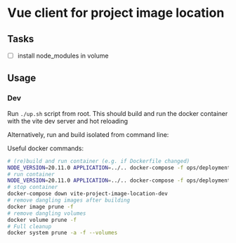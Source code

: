 # Vue client for project image location

## Tasks

- [ ] install node_modules in volume

## Usage

### Dev

Run `./up.sh` script from root. This should build and run the docker container with the vite dev server and hot reloading

Alternatively, run and build isolated from command line:

Useful docker commands:

```bash
# (re)build and run container (e.g. if Dockerfile changed)
NODE_VERSION=20.11.0 APPLICATION=../.. docker-compose -f ops/deployment/docker-compose.yml up --build vite-project-image-location-dev -d
# run container
NODE_VERSION=20.11.0 APPLICATION=../.. docker-compose -f ops/deployment/docker-compose.yml up vite-project-image-location-dev -d
# stop container
docker-compose down vite-project-image-location-dev
# remove dangling images after building
docker image prune -f
# remove dangling volumes
docker volume prune -f
# Full cleanup
docker system prune -a -f --volumes
```
